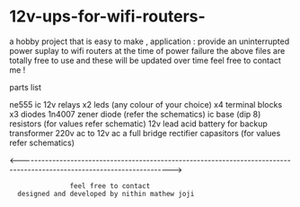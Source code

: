 # 12v-ups-for-wifi-routers-
a hobby project that is easy to make , application : provide an uninterrupted power suplay to wifi routers at the time of power failure 
the above files are totally free to use and these will be updated over time feel free to contact me !

parts list

ne555 ic
12v relays x2
leds (any colour of your choice) x4
terminal blocks x3
diodes 1n4007
zener diode (refer the schematics)
ic base (dip 8)
resistors (for values refer schematic)
12v lead acid battery for backup 
transformer 220v ac to 12v ac 
a full bridge rectifier 
capasitors (for values refer schematics)


<------------------------------------------------------------------------------------------------------------------------>



                   feel free to contact
      designed and developed by nithin mathew joji
